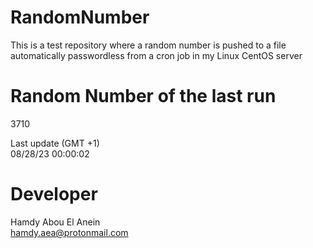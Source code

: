 # RandomNumber    
This is a test repository where a random number is pushed to a file automatically passwordless from a cron job in my Linux CentOS server    
# Random Number of the last run   
3710
      
Last update (GMT +1)    
08/28/23 00:00:02
# Developer    
Hamdy Abou El Anein   
hamdy.aea@protonmail.com
